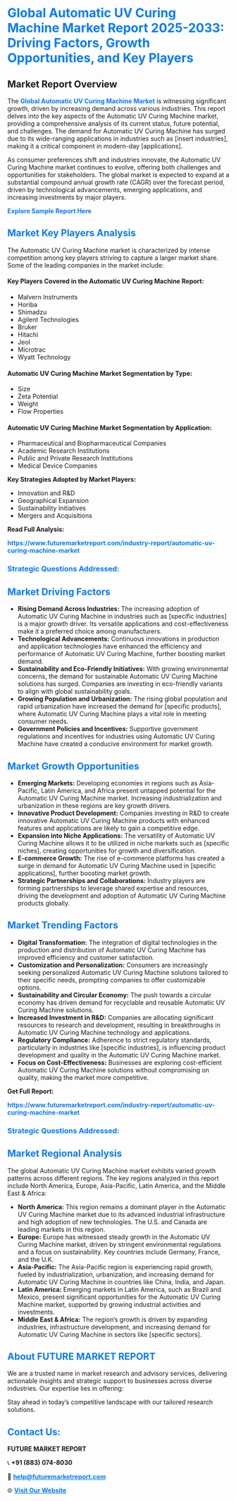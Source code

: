 <h1 style="color: #007BFF;">Global Automatic UV Curing Machine Market Report 2025-2033: Driving Factors, Growth Opportunities, and Key Players</h1>

<section id="overview">
<h2>Market Report Overview</h2>
<p>The <a href="https://www.futuremarketreport.com/industry-report/automatic-uv-curing-machine-market" style="color: #007BFF; text-decoration: none;"><strong>Global Automatic UV Curing Machine Market</strong></a> is witnessing significant growth, driven by increasing demand across various industries. This report delves into the key aspects of the Automatic UV Curing Machine market, providing a comprehensive analysis of its current status, future potential, and challenges. The demand for Automatic UV Curing Machine has surged due to its wide-ranging applications in industries such as [insert industries], making it a critical component in modern-day [applications].</p>
<p>As consumer preferences shift and industries innovate, the Automatic UV Curing Machine market continues to evolve, offering both challenges and opportunities for stakeholders. The global market is expected to expand at a substantial compound annual growth rate (CAGR) over the forecast period, driven by technological advancements, emerging applications, and increasing investments by major players.</p>
</section>

<section id="overview">
<p><a href="https://www.futuremarketreport.com/request-sample/reportId=32292" style="color: #007BFF; text-decoration: none;"><strong>Explore Sample Report Here</strong></a></p>
</section>

<section id="key-players">
<h2 style="color: #007BFF;">Market Key Players Analysis</h2>
<p>The Automatic UV Curing Machine market is characterized by intense competition among key players striving to capture a larger market share. Some of the leading companies in the market include:</p>
<h4>Key Players Covered in the Automatic UV Curing Machine Report:</h4>
<ul><li>Malvern Instruments</li><li>Horiba</li><li>Shimadzu</li><li>Agilent Technologies</li><li>Bruker</li><li>Hitachi</li><li>Jeol</li><li>Microtrac</li><li>Wyatt Technology</li></ul>
<h4>Automatic UV Curing Machine Market Segmentation by Type:</h4>
<ul><li>Size</li><li>Zeta Potential</li><li>Weight</li><li>Flow Properties</li></ul>

<h4>Automatic UV Curing Machine Market Segmentation by Application:</h4>
<ul><li>Pharmaceutical and Biopharmaceutical Companies</li><li>Academic Research Institutions</li><li>Public and Private Research Institutions</li><li>Medical Device Companies</li></ul>
<p><strong>Key Strategies Adopted by Market Players:</strong></p>
<ul>
<li>Innovation and R&D</li>
<li>Geographical Expansion</li>
<li>Sustainability Initiatives</li>
<li>Mergers and Acquisitions</li>
</ul>
</section>

<section>
<p><strong>Read Full Analysis: </strong></p><a href="https://www.futuremarketreport.com/industry-report/automatic-uv-curing-machine-market" style="color: #007BFF; text-decoration: none;"><strong>https://www.futuremarketreport.com/industry-report/automatic-uv-curing-machine-market</strong></a>
<h3 style="color: #007BFF;">Strategic Questions Addressed:</h3>
</section>

<section id="driving-factors">
<h2 style="color: #007BFF;">Market Driving Factors</h2>
<ul>
<li><strong>Rising Demand Across Industries:</strong> The increasing adoption of Automatic UV Curing Machine in industries such as [specific industries] is a major growth driver. Its versatile applications and cost-effectiveness make it a preferred choice among manufacturers.</li>
<li><strong>Technological Advancements:</strong> Continuous innovations in production and application technologies have enhanced the efficiency and performance of Automatic UV Curing Machine, further boosting market demand.</li>
<li><strong>Sustainability and Eco-Friendly Initiatives:</strong> With growing environmental concerns, the demand for sustainable Automatic UV Curing Machine solutions has surged. Companies are investing in eco-friendly variants to align with global sustainability goals.</li>
<li><strong>Growing Population and Urbanization:</strong> The rising global population and rapid urbanization have increased the demand for [specific products], where Automatic UV Curing Machine plays a vital role in meeting consumer needs.</li>
<li><strong>Government Policies and Incentives:</strong> Supportive government regulations and incentives for industries using Automatic UV Curing Machine have created a conducive environment for market growth.</li>
</ul>
</section>

<section id="growth-opportunities">
<h2 style="color: #007BFF;">Market Growth Opportunities</h2>
<ul>
<li><strong>Emerging Markets:</strong> Developing economies in regions such as Asia-Pacific, Latin America, and Africa present untapped potential for the Automatic UV Curing Machine market. Increasing industrialization and urbanization in these regions are key growth drivers.</li>
<li><strong>Innovative Product Development:</strong> Companies investing in R&D to create innovative Automatic UV Curing Machine products with enhanced features and applications are likely to gain a competitive edge.</li>
<li><strong>Expansion into Niche Applications:</strong> The versatility of Automatic UV Curing Machine allows it to be utilized in niche markets such as [specific niches], creating opportunities for growth and diversification.</li>
<li><strong>E-commerce Growth:</strong> The rise of e-commerce platforms has created a surge in demand for Automatic UV Curing Machine used in [specific applications], further boosting market growth.</li>
<li><strong>Strategic Partnerships and Collaborations:</strong> Industry players are forming partnerships to leverage shared expertise and resources, driving the development and adoption of Automatic UV Curing Machine products globally.</li>
</ul>
</section>

<section id="trending-factors">
<h2 style="color: #007BFF;">Market Trending Factors</h2>
<ul>
<li><strong>Digital Transformation:</strong> The integration of digital technologies in the production and distribution of Automatic UV Curing Machine has improved efficiency and customer satisfaction.</li>
<li><strong>Customization and Personalization:</strong> Consumers are increasingly seeking personalized Automatic UV Curing Machine solutions tailored to their specific needs, prompting companies to offer customizable options.</li>
<li><strong>Sustainability and Circular Economy:</strong> The push towards a circular economy has driven demand for recyclable and reusable Automatic UV Curing Machine solutions.</li>
<li><strong>Increased Investment in R&D:</strong> Companies are allocating significant resources to research and development, resulting in breakthroughs in Automatic UV Curing Machine technology and applications.</li>
<li><strong>Regulatory Compliance:</strong> Adherence to strict regulatory standards, particularly in industries like [specific industries], is influencing product development and quality in the Automatic UV Curing Machine market.</li>
<li><strong>Focus on Cost-Effectiveness:</strong> Businesses are exploring cost-efficient Automatic UV Curing Machine solutions without compromising on quality, making the market more competitive.</li>
</ul>
</section>

<section>
<p><strong>Get Full Report: </strong></p><a href="https://www.futuremarketreport.com/industry-report/automatic-uv-curing-machine-market" style="color: #007BFF; text-decoration: none;"><strong>https://www.futuremarketreport.com/industry-report/automatic-uv-curing-machine-market</strong></a>
<h3 style="color: #007BFF;">Strategic Questions Addressed:</h3>
</section>


<section id="regional-analysis">
<h2 style="color: #007BFF;">Market Regional Analysis</h2>
<p>The global Automatic UV Curing Machine market exhibits varied growth patterns across different regions. The key regions analyzed in this report include North America, Europe, Asia-Pacific, Latin America, and the Middle East & Africa:</p>
<ul>
<li><strong>North America:</strong> This region remains a dominant player in the Automatic UV Curing Machine market due to its advanced industrial infrastructure and high adoption of new technologies. The U.S. and Canada are leading markets in this region.</li>
<li><strong>Europe:</strong> Europe has witnessed steady growth in the Automatic UV Curing Machine market, driven by stringent environmental regulations and a focus on sustainability. Key countries include Germany, France, and the U.K.</li>
<li><strong>Asia-Pacific:</strong> The Asia-Pacific region is experiencing rapid growth, fueled by industrialization, urbanization, and increasing demand for Automatic UV Curing Machine in countries like China, India, and Japan.</li>
<li><strong>Latin America:</strong> Emerging markets in Latin America, such as Brazil and Mexico, present significant opportunities for the Automatic UV Curing Machine market, supported by growing industrial activities and investments.</li>
<li><strong>Middle East & Africa:</strong> The region’s growth is driven by expanding industries, infrastructure development, and increasing demand for Automatic UV Curing Machine in sectors like [specific sectors].</li>
</ul>
</section>

<footer>
<h2 style="color: #007BFF;">About FUTURE MARKET REPORT</h2>
<p>We are a trusted name in market research and advisory services, delivering actionable insights and strategic support to businesses across diverse industries. Our expertise lies in offering:</p>

<p>Stay ahead in today’s competitive landscape with our tailored research solutions.</p>

<h2 style="color: #007BFF;">Contact Us:</h2>
<p><strong>FUTURE MARKET REPORT</strong></p>
<p>📞 <strong>+91 (883) 074-8030</strong></p>
<p>📧 <strong><a href="mailto:help@futuremarketreport.com" style="color: #007BFF;">help@futuremarketreport.com</a></strong></p>
<p>🌐 <strong><a href="https://www.futuremarketreport.com/" style="color: #007BFF;">Visit Our Website</a></strong></p>
</footer>